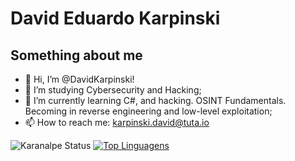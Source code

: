 # David Eduardo Karpinski
## Something about me

- 👋 Hi, I’m @DavidKarpinski!
- 👀 I’m studying Cybersecurity and Hacking;
- 🌱 I’m currently learning C#, and hacking. OSINT Fundamentals. Becoming in reverse engineering and low-level exploitation;
- 📫 How to reach me: karpinski.david@tuta.io


![Karanalpe Status](https://github-readme-stats.vercel.app/api?username=DavidKarpinski&show_icons=true)
[![Top Linguagens](https://github-readme-stats.vercel.app/api/top-langs/?username=DavidKarpinski&layout=compact)](https://github.com/anuraghazra/github-readme-stats)

